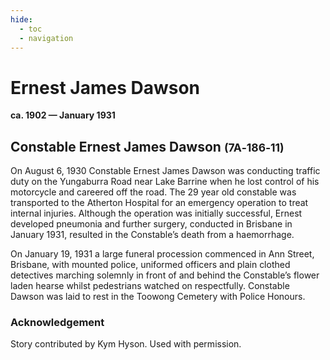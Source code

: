 ```yaml
---
hide:
  - toc
  - navigation 
---
```


# Ernest James Dawson

**ca. 1902 — January 1931**

## Constable Ernest James Dawson <small>(7A‑186‑11)</small> 

On August 6, 1930 Constable Ernest James Dawson was conducting traffic duty on the Yungaburra Road near Lake Barrine when he lost control of his motorcycle and careered off the road.  The 29 year old constable was transported to the Atherton Hospital for an emergency operation to treat internal injuries.  Although the operation was initially successful, Ernest developed pneumonia and further surgery, conducted in Brisbane in January 1931, resulted in the Constable’s death from a haemorrhage.
 
On January 19, 1931 a large funeral procession commenced in Ann Street, Brisbane, with mounted police, uniformed officers and plain clothed detectives marching solemnly in front of and behind the Constable’s flower laden hearse whilst pedestrians watched on respectfully.  Constable Dawson was laid to rest in the Toowong Cemetery with Police Honours. 
 
### Acknowledgement

Story contributed by Kym Hyson. Used with permission.
